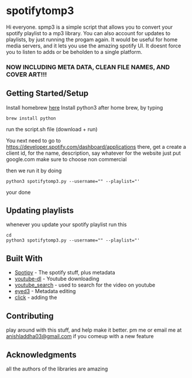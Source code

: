 # spotifytomp3

Hi everyone. spmp3 is a simple script that allows you to convert your spotify playlist to a mp3 library. You can also account for updates to playlists, by just running the progam again. It would be useful for home media servers, and it lets you use the amazing spotify UI. It doesnt force you to listen to adds or be beholden to a single platform.

### NOW INCLUDING META DATA, CLEAN FILE NAMES, AND COVER ART!!!

## Getting Started/Setup

Install homebrew [here](https://brew.sh/)
Install python3 after home brew, by typing
```
brew install python
```

run the script.sh file (download + run)

You next need to go to https://developer.spotify.com/dashboard/applications
there, get a create a client id, for the name, description, say whatever
for the website just put google.com
make sure to choose non commercial


then we run it by doing 
```
python3 spotifytomp3.py --username="" --playlist="'
```
your done


## Updating playlists
whenever you update your spotify playlist run this
```
cd 
python3 spotifytomp3.py --username="" --playlist="'
```


## Built With

* [Spotipy](https://github.com/plamere/spotipy) - The spotify stuff, plus metadata
* [youtube-dl](https://github.com/ytdl-org/youtube-dl) - Youtube downloading
* [youtube_search](https://github.com/joetats/youtube_search) - used to search for the video on youtube
* [eyed3](https://github.com/nicfit/eyeD3) - Metadata editing
* [click](https://github.com/pallets/click/) - adding the 

## Contributing

play around with this stuff, and help make it better. pm me or email me at anishladdha03@gmail.com if you comeup with a new feature

## Acknowledgments

all the authors of the libraries are amazing
